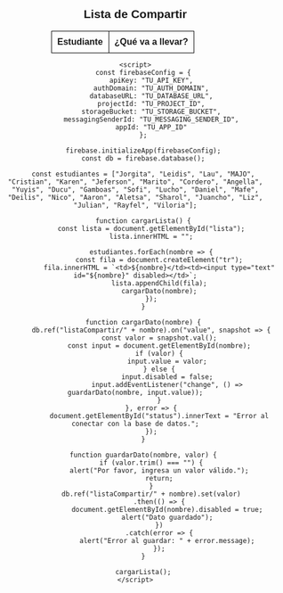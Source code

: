 <html lang="es">
<head>
    <meta charset="UTF-8">
    <meta name="viewport" content="width=device-width, initial-scale=1.0">
    <title>Lista de Compartir</title>
    <script src="https://www.gstatic.com/firebasejs/9.6.1/firebase-app.js"></script>
    <script src="https://www.gstatic.com/firebasejs/9.6.1/firebase-database.js"></script>
    <style>
        body { font-family: Arial, sans-serif; text-align: center; }
        table { width: 60%; margin: auto; border-collapse: collapse; }
        th, td { border: 1px solid black; padding: 10px; text-align: left; }
        input { width: 100%; padding: 5px; }
        button { margin-top: 10px; padding: 10px; cursor: pointer; }
    </style>
</head>
<body>
    <h2>Lista de Compartir</h2>
    <table>
        <thead>
            <tr>
                <th>Estudiante</th>
                <th>¿Qué va a llevar?</th>
            </tr>
        </thead>
        <tbody id="lista">
            <!-- Se llenará dinámicamente -->
        </tbody>
    </table>
    <p id="status" style="color: red;"></p>

    <script>
        const firebaseConfig = {
            apiKey: "TU_API_KEY",
            authDomain: "TU_AUTH_DOMAIN",
            databaseURL: "TU_DATABASE_URL",
            projectId: "TU_PROJECT_ID",
            storageBucket: "TU_STORAGE_BUCKET",
            messagingSenderId: "TU_MESSAGING_SENDER_ID",
            appId: "TU_APP_ID"
        };
        
        firebase.initializeApp(firebaseConfig);
        const db = firebase.database();

        const estudiantes = ["Jorgita", "Leidis", "Lau", "MAJO", "Cristian", "Karen", "Jeferson", "Marito", "Cordero", "Angella", "Yuyis", "Ducu", "Gamboas", "Sofi", "Lucho", "Daniel", "Mafe", "Deilis", "Nico", "Aaron", "Aletsa", "Sharol", "Juancho", "Liz", "Julian", "Rayfel", "Viloria"];

        function cargarLista() {
            const lista = document.getElementById("lista");
            lista.innerHTML = "";

            estudiantes.forEach(nombre => {
                const fila = document.createElement("tr");
                fila.innerHTML = `<td>${nombre}</td><td><input type="text" id="${nombre}" disabled></td>`;
                lista.appendChild(fila);
                cargarDato(nombre);
            });
        }

        function cargarDato(nombre) {
            db.ref("listaCompartir/" + nombre).on("value", snapshot => {
                const valor = snapshot.val();
                const input = document.getElementById(nombre);
                if (valor) {
                    input.value = valor;
                } else {
                    input.disabled = false;
                    input.addEventListener("change", () => guardarDato(nombre, input.value));
                }
            }, error => {
                document.getElementById("status").innerText = "Error al conectar con la base de datos.";
            });
        }

        function guardarDato(nombre, valor) {
            if (valor.trim() === "") {
                alert("Por favor, ingresa un valor válido.");
                return;
            }
            db.ref("listaCompartir/" + nombre).set(valor)
                .then(() => {
                    document.getElementById(nombre).disabled = true;
                    alert("Dato guardado");
                })
                .catch(error => {
                    alert("Error al guardar: " + error.message);
                });
        }

        cargarLista();
    </script>
</body>
</html>
